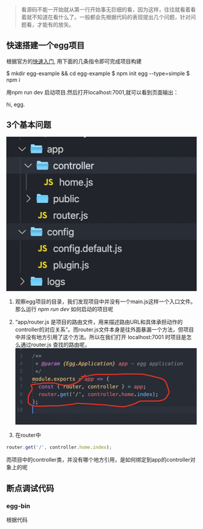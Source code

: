 > 看源码不能一开始就从第一行开始事无巨细的看，因为这样，往往就看着看着就不知道在看什么了。一般都会先根据代码的表现提出几个问题，针对问题看，才能有的放矢。

## 快速搭建一个egg项目

根据官方的[快速入门](https://eggjs.org/zh-cn/intro/quickstart.html), 用下面的几条指令即可完成项目构建

$ mkdir egg-example && cd egg-example
$ npm init egg --type=simple
$ npm i

用npm run dev 启动项目.然后打开localhost:7001,就可以看到页面输出：

hi, egg.

## 3个基本问题

![项目目录](./img/eggCatalog.jpg)

1. 观察egg项目的目录，我们发现项目中并没有一个main.js这样一个入口文件。那么运行 *npm run dev* 如何启动的项目呢

2. “app/router.js 是项目的路由文件，用来描述路由URL和具体承担动作的controller的对应关系”。而router.js文件本身是往外面暴漏一个方法，但项目中并没有地方引用了这个方法。所以在我们打开 localhost:7001 时项目是怎么通过router.js 查找的路由呢，
![router.js只导出一个方法](./img/router.jpg)

3. 在router中

```js
router.get('/', controller.home.index);
```

而项目中的controller类，并没有哪个地方引用，是如何绑定到app的controller对象上的呢

## 断点调试代码

### egg-bin


根据代码